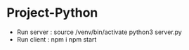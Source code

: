 # Project-Python
- Run server : 
source /venv/bin/activate
python3 server.py
- Run client :
npm i
npm start
